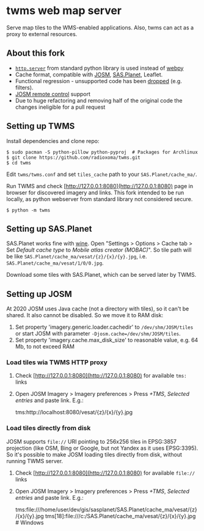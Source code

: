 # twms web map server

Serve map tiles to the WMS-enabled applications. Also, twms can act as a proxy to external resources.


## About this fork

* [`http.server`](https://docs.python.org/3/library/http.server.html) from standard python library is used instead of [webpy](https://webpy.org/)
* Сache format, compatible with [JOSM](https://josm.openstreetmap.de/), [SAS.Planet](http://www.sasgis.org/sasplaneta/), Leaflet.
* Functional regression - unsupported code has been [dropped](https://github.com/radioxoma/twms/commit/8a3a6bc6e562f5aeea480399c2bd00c345d34a12) (e.g. filters).
* [JOSM remote control](https://josm.openstreetmap.de/wiki/Help/RemoteControlCommands) support
* Due to huge refactoring and removing half of the original code the changes ineligible for a pull request


## Setting up TWMS

Install dependencies and clone repo:

    $ sudo pacman -S python-pillow python-pyproj  # Packages for Archlinux
    $ git clone https://github.com/radioxoma/twms.git
    $ cd twms

Edit `twms/twms.conf` and set `tiles_cache` path to your `SAS.Planet/cache_ma/`. 

Run TWMS and check [http://127.0.0.1:8080](http://127.0.0.1:8080) page in browser for discovered imagery and links. This fork intended to be run locally, as python webserver from standard library not considered secure.

    $ python -m twms


## Setting up SAS.Planet

SAS.Planet works fine with [wine](https://www.winehq.org/). Open "Settings > Options > Cache tab > Set *Default cache type* to *Mobile atlas creator (MOBAC)*". So tile path will be like `SAS.Planet/cache_ma/vesat/{z}/{x}/{y}.jpg`, i.e. `SAS.Planet/cache_ma/vesat/1/0/0.jpg`.

Download some tiles with SAS.Planet, which can be served later by TWMS.


## Setting up JOSM

At 2020 JOSM uses Java cache (not a directory with tiles), so it can't be shared. It also cannot be disabled. So we move it to RAM disk:

1. Set property 'imagery.generic.loader.cachedir' to `/dev/shm/JOSM/tiles` or start JOSM with parameter `-Djosm.cache=/dev/shm/JOSM/tiles`.
2. Set property 'imagery.cache.max_disk_size' to reasonable value, e.g. 64 Mb, to not exceed RAM


### Load tiles wia TWMS HTTP proxy

1. Check [http://127.0.0.1:8080](http://127.0.0.1:8080) for available `tms:` links
2. Open JOSM Imagery > Imagery preferences > Press *+TMS*, *Selected entries* and paste link. E.g.:


    tms:http://localhost:8080/vesat/{z}/{x}/{y}.jpg


### Load tiles directly from disk

JOSM supports `file://` URI pointing to 256x256 tiles in EPSG:3857 projection (like OSM, Bing or Google, but not Yandex as it uses EPSG:3395). So it's possible to make JOSM loading tiles directly from disk, without running TWMS server.

1. Check [http://127.0.0.1:8080](http://127.0.0.1:8080) for available `file://` links
2. Open JOSM Imagery > Imagery preferences > Press *+TMS*, *Selected entries* and paste link. E.g.:


    tms:file:///home/user/dev/gis/sasplanet/SAS.Planet/cache_ma/vesat/{z}/{x}/{y}.jpg
    tms[18]:file:///c:/SAS.Planet/cache_ma/vesat/{z}/{x}/{y}.jpg  # Windows
